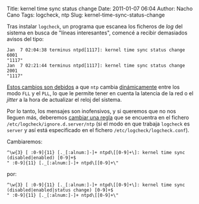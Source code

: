 Title: kernel time sync status change
Date: 2011-01-07 06:04
Author: Nacho Cano
Tags: logcheck, ntp
Slug: kernel-time-sync-status-change

Tras instalar `logcheck`, un programa que escanea los ficheros de _log_
del sistema en busca de "líneas interesantes", comencé a recibir
demasiados avisos del tipo:

    Jan  7 02:04:38 terminus ntpd[1117]: kernel time sync status change 6001
    "1117"
    Jan  7 02:21:44 terminus ntpd[1117]: kernel time sync status change 2001
    "1117"

[Estos cambios son debidos][] a que `ntp` cambia [dinámicamente][] entre
los modo `FLL` y el `PLL`, lo que le permite tener en cuenta la latencia
de la red o el _jitter_ a la hora de actualizar el reloj del sistema.

Por lo tanto, los mensajes son inofensivos, y si queremos que no nos
lleguen más, deberemos [cambiar una regla][] que se encuentra en el
fichero `/etc/logcheck/ignore.d.server/ntp` (si el modo en que trabaja
`logcheck` es `server` y así está especificado en el fichero
`/etc/logcheck/logcheck.conf`).

Cambiaremos:

    ^\w{3} [ :0-9]{11} [._[:alnum:]-]+ ntpd\[[0-9]+\]: kernel time sync (disabled|enabled) [0-9]+$
    " :0-9]{11} [._[:alnum:]-]+ ntpd\[[0-9]+\"

por:

    ^\w{3} [ :0-9]{11} [._[:alnum:]-]+ ntpd\[[0-9]+\]: kernel time sync (disabled|enabled|status change) [0-9]+$
    " :0-9]{11} [._[:alnum:]-]+ ntpd\[[0-9]+\"

  [Estos cambios son debidos]: http://lists.freebsd.org/pipermail/freebsd-stable/2005-April/013404.html
    "Estos cambios son debidos"
  [dinámicamente]: http://www.eecis.udel.edu/~mills/database/papers/allan.pdf
    "dinámicamente"
  [cambiar una regla]: http://bugs.debian.org/cgi-bin/bugreport.cgi?bug=498992
    "cambiar una regla"
